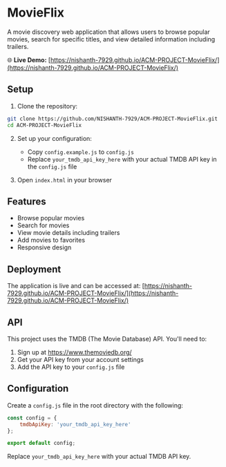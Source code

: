 # MovieFlix

A movie discovery web application that allows users to browse popular movies, search for specific titles, and view detailed information including trailers.

🌐 **Live Demo:** [https://nishanth-7929.github.io/ACM-PROJECT-MovieFlix/](https://nishanth-7929.github.io/ACM-PROJECT-MovieFlix/)

## Setup

1. Clone the repository:
```bash
git clone https://github.com/NISHANTH-7929/ACM-PROJECT-MovieFlix.git
cd ACM-PROJECT-MovieFlix
```

2. Set up your configuration:
   - Copy `config.example.js` to `config.js`
   - Replace `your_tmdb_api_key_here` with your actual TMDB API key in the `config.js` file

3. Open `index.html` in your browser

## Features

- Browse popular movies
- Search for movies
- View movie details including trailers
- Add movies to favorites
- Responsive design

## Deployment

The application is live and can be accessed at: [https://nishanth-7929.github.io/ACM-PROJECT-MovieFlix/](https://nishanth-7929.github.io/ACM-PROJECT-MovieFlix/)

## API

This project uses the TMDB (The Movie Database) API. You'll need to:
1. Sign up at https://www.themoviedb.org/
2. Get your API key from your account settings
3. Add the API key to your `config.js` file

## Configuration

Create a `config.js` file in the root directory with the following:

```javascript
const config = {
    tmdbApiKey: 'your_tmdb_api_key_here'
};

export default config;
```

Replace `your_tmdb_api_key_here` with your actual TMDB API key.